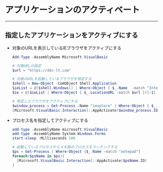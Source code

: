 # アプリケーションのアクティベート

***

## 指定したアプリケーションをアクティブにする

* 対象のURLを表示しているIEブラウザをアクティブにする

  ```PowerShell
  Add-Type -AssemblyName Microsoft.VisualBasic

  # 対象URLの設定
  $url = "https://d4c-lt.com"

  # 対象のURLを起動しているブラウザを特定する
  $shell = New-Object -ComObject Shell.Application
  $ieList = @($shell.Windows() | Where-Object { $_.Name  -match "Internet Explorer" })
  $ie = @($ieList | Where-Object { $_.LocationURL -match $url })[-1]

  # 特定したブラウザをアクティブにする
  $window_process = Get-Process -Name "iexplore" | Where-Object { $_.MainWindowHandle -eq $ie.HWND }
  [Microsoft.VisualBasic.Interaction]::AppActivate($window_process.ID)
  ```

* プロセス名を指定してアクティブにする

  ```PowerShell
  add-type -AssemblyName microsoft.VisualBasic
  add-type -AssemblyName System.Windows.Forms
  start-sleep -Milliseconds 500

  # 起動しているプロセスからメモ帳のプロセスをマッチングする
  $ps = Get-Process | Where-Object {$_.Name -match "notepad"}
  foreach($psName in $ps){
    [Microsoft.VisualBasic.Interaction]::AppActivate($psName.ID)
  }
  ```
